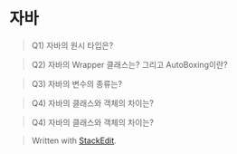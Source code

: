 # 자바 

>Q1) 자바의 원시 타입은? 

>Q2) 자바의 Wrapper 클래스는? 그리고 AutoBoxing이란?

>Q3) 자바의 변수의 종류는? 

>Q4) 자바의 클래스와 객체의 차이는? 

>Q4) 자바의 클래스와 객체의 차이는? 


> Written with [StackEdit](https://stackedit.io/).
<!--stackedit_data:
eyJoaXN0b3J5IjpbMjAwMjM5NDg1MF19
-->